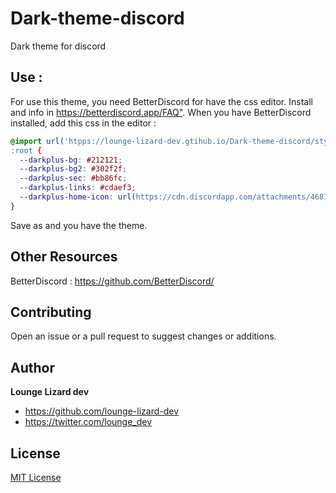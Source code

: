 # Dark-theme-discord
Dark theme for discord


## Use : 

  For use this theme, you need BetterDiscord for have the css editor. Install and info in <https://betterdiscord.app/FAQ">.
  When you have BetterDiscord installed, add this css in the editor :

```css
@import url('htpps://lounge-lizard-dev.gtihub.io/Dark-theme-discord/style.css
:root {
  --darkplus-bg: #212121;
  --darkplus-bg2: #302f2f;
  --darkplus-sec: #bb86fc;
  --darkplus-links: #cdaef3;
  --darkplus-home-icon: url(https://cdn.discordapp.com/attachments/468141324906921984/852117175212179466/discord-avatar-512-YV0PV.png)
}
```

Save as and you have the theme.

## Other Resources

BetterDiscord : <https://github.com/BetterDiscord/>

## Contributing

Open an issue or a pull request to suggest changes or additions.

## Author

**Lounge Lizard dev**
- <https://github.com/lounge-lizard-dev>
- <https://twitter.com/lounge_dev>

## License

[MIT License](LICENSE)
